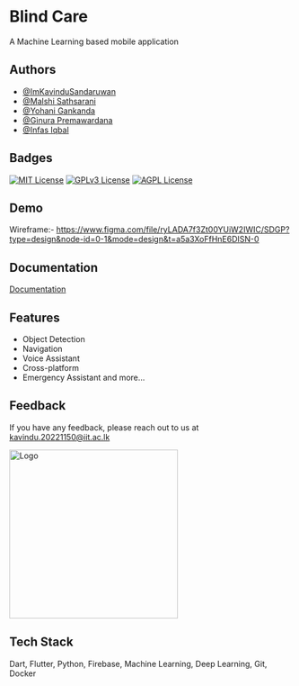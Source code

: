 
# Blind Care

A Machine Learning based mobile application

## Authors

- [@ImKavinduSandaruwan](https://github.com/ImKavinduSandaruwan)
- [@Malshi Sathsarani](https://github.com/malshisathsarani)
- [@Yohani Gankanda](https://github.com/)
- [@Ginura Premawardana](https://github.com/)
- [@Infas Iqbal](https://github.com/)


## Badges

[![MIT License](https://img.shields.io/badge/License-MIT-green.svg)](https://choosealicense.com/licenses/mit/)
[![GPLv3 License](https://img.shields.io/badge/License-GPL%20v3-yellow.svg)](https://opensource.org/licenses/)
[![AGPL License](https://img.shields.io/badge/license-AGPL-blue.svg)](http://www.gnu.org/licenses/agpl-3.0)


## Demo

Wireframe:- https://www.figma.com/file/ryLADA7f3Zt00YUiW2IWIC/SDGP?type=design&node-id=0-1&mode=design&t=a5a3XoFfHnE6DISN-0


## Documentation

[Documentation](https://linktodocumentation)


## Features

- Object Detection
- Navigation
- Voice Assistant
- Cross-platform
- Emergency Assistant and more...


## Feedback

If you have any feedback, please reach out to us at kavindu.20221150@iit.ac.lk


<img src="https://github.com/ImKavinduSandaruwan/Blind_Care/blob/master/images/applogo.jpeg" alt="Logo" width="300"/>


## Tech Stack

Dart, Flutter, Python, Firebase, Machine Learning, Deep Learning, Git, Docker

